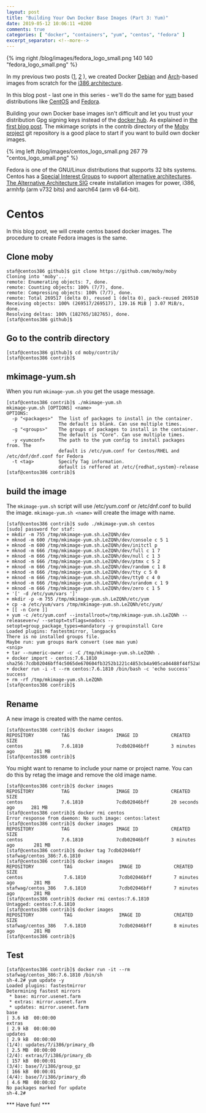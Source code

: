 ```yaml
---
layout: post
title: "Building Your Own Docker Base Images (Part 3: Yum)"
date: 2019-05-12 10:06:11 +0200
comments: true
categories: [ "docker", "containers", "yum", "centos", "fedora" ]
excerpt_separator: <!--more-->
---
```


{% img right /blog/images/fedora_logo_small.png 140 140 "fedora_logo_small.png" %}

In my previous two posts ([1](https://stafwag.github.io/blog/blog/2019/04/22/building-your-own-docker-images_part1/),
[2](https://stafwag.github.io/blog/blog/2019/04/22/building-your-own-docker-images_part1/) ), we created Docker [Debian](https://www.debian.org/) and
 [Arch](https://www.archlinux.org/)-based images from scratch for the [i386 architecture](https://en.wikipedia.org/wiki/Intel_80386). 

In this blog post - last one in this series - we'll do the same for [yum](https://en.wikipedia.org/wiki/Yum_\(software\)) based distributions like [CentOS](https://www.centos.org/) and [Fedora](https://getfedora.org/).

Building your own Docker base images isn't difficult and let you trust your distribution Gpg signing keys instead of the [docker hub](https://hub.docker.com/). As explained in [the first blog post](http://stafwag.github.io/blog/blog/2019/04/22/building-your-own-docker-images_part1/). The mkimage scripts in the contrib directory of the [Moby project](https://mobyproject.org/) git repository is a good place to start if you want to build own docker images.
 <!--more-->

{% img left /blog/images/centos_logo_small.png 267 79 "centos_logo_small.png" %}

Fedora is one of the GNU/Linux distributions that supports 32 bits systems. Centos has a [Special Interest Groups](https://wiki.centos.org/SpecialInterestGroup)
 to support [alternative architectures](https://wiki.centos.org/SpecialInterestGroup/AltArch).
 [The Alternative Architecture SIG](https://wiki.centos.org/SpecialInterestGroup/AltArch) create installation images for power, i386, armhfp (arm v732 bits)
 and aarch64 (arm v8 64-bit).

# Centos

In this blog post, we will create centos based docker images. The procedure to create Fedora images is the same.

## Clone moby

```
staf@centos386 github]$ git clone https://github.com/moby/moby
Cloning into 'moby'...
remote: Enumerating objects: 7, done.
remote: Counting objects: 100% (7/7), done.
remote: Compressing objects: 100% (7/7), done.
remote: Total 269517 (delta 0), reused 1 (delta 0), pack-reused 269510
Receiving objects: 100% (269517/269517), 139.16 MiB | 3.07 MiB/s, done.
Resolving deltas: 100% (182765/182765), done.
[staf@centos386 github]$ 
```

## Go to the contrib directory

```
[staf@centos386 github]$ cd moby/contrib/
[staf@centos386 contrib]$ 
```

## mkimage-yum.sh

When you run ```mkimage-yum.sh``` you get the usage message.

```
[staf@centos386 contrib]$ ./mkimage-yum.sh 
mkimage-yum.sh [OPTIONS] <name>
OPTIONS:
  -p "<packages>"  The list of packages to install in the container.
                   The default is blank. Can use multiple times.
  -g "<groups>"    The groups of packages to install in the container.
                   The default is "Core". Can use multiple times.
  -y <yumconf>     The path to the yum config to install packages from. The
                   default is /etc/yum.conf for Centos/RHEL and /etc/dnf/dnf.conf for Fedora
  -t <tag>         Specify Tag information.
                   default is reffered at /etc/{redhat,system}-release
[staf@centos386 contrib]$
```

## build the image

The ```mkimage-yum.sh``` script will use /etc/yum.conf or /etc/dnf.conf to build the image. ```mkimage-yum.sh <name>``` will create the image with name. 

```
[staf@centos386 contrib]$ sudo ./mkimage-yum.sh centos
[sudo] password for staf: 
+ mkdir -m 755 /tmp/mkimage-yum.sh.LeZQNh/dev
+ mknod -m 600 /tmp/mkimage-yum.sh.LeZQNh/dev/console c 5 1
+ mknod -m 600 /tmp/mkimage-yum.sh.LeZQNh/dev/initctl p
+ mknod -m 666 /tmp/mkimage-yum.sh.LeZQNh/dev/full c 1 7
+ mknod -m 666 /tmp/mkimage-yum.sh.LeZQNh/dev/null c 1 3
+ mknod -m 666 /tmp/mkimage-yum.sh.LeZQNh/dev/ptmx c 5 2
+ mknod -m 666 /tmp/mkimage-yum.sh.LeZQNh/dev/random c 1 8
+ mknod -m 666 /tmp/mkimage-yum.sh.LeZQNh/dev/tty c 5 0
+ mknod -m 666 /tmp/mkimage-yum.sh.LeZQNh/dev/tty0 c 4 0
+ mknod -m 666 /tmp/mkimage-yum.sh.LeZQNh/dev/urandom c 1 9
+ mknod -m 666 /tmp/mkimage-yum.sh.LeZQNh/dev/zero c 1 5
+ '[' -d /etc/yum/vars ']'
+ mkdir -p -m 755 /tmp/mkimage-yum.sh.LeZQNh/etc/yum
+ cp -a /etc/yum/vars /tmp/mkimage-yum.sh.LeZQNh/etc/yum/
+ [[ -n Core ]]
+ yum -c /etc/yum.conf --installroot=/tmp/mkimage-yum.sh.LeZQNh --releasever=/ --setopt=tsflags=nodocs --setopt=group_package_types=mandatory -y groupinstall Core
Loaded plugins: fastestmirror, langpacks
There is no installed groups file.
Maybe run: yum groups mark convert (see man yum)
<snip>
+ tar --numeric-owner -c -C /tmp/mkimage-yum.sh.LeZQNh .
+ docker import - centos:7.6.1810
sha256:7cdb02046bff4c5065de670604fb3252b1221c4853cb4a905ca04488f44f52a8
+ docker run -i -t --rm centos:7.6.1810 /bin/bash -c 'echo success'
success
+ rm -rf /tmp/mkimage-yum.sh.LeZQNh
[staf@centos386 contrib]$
```

## Rename

A new image is created with the name centos.

```
[staf@centos386 contrib]$ docker images
REPOSITORY          TAG                 IMAGE ID            CREATED             SIZE
centos              7.6.1810            7cdb02046bff        3 minutes ago       281 MB
[staf@centos386 contrib]$ 
```

You might want to rename to include your name or project name. You can do this by retag the image and remove the old image name.

```
[staf@centos386 contrib]$ docker images
REPOSITORY          TAG                 IMAGE ID            CREATED             SIZE
centos              7.6.1810            7cdb02046bff        20 seconds ago      281 MB
[staf@centos386 contrib]$ docker rmi centos
Error response from daemon: No such image: centos:latest
[staf@centos386 contrib]$ docker images
REPOSITORY          TAG                 IMAGE ID            CREATED             SIZE
centos              7.6.1810            7cdb02046bff        3 minutes ago       281 MB
[staf@centos386 contrib]$ docker tag 7cdb02046bff stafwag/centos_386:7.6.1810 
[staf@centos386 contrib]$ docker images
REPOSITORY           TAG                 IMAGE ID            CREATED             SIZE
centos               7.6.1810            7cdb02046bff        7 minutes ago       281 MB
stafwag/centos_386   7.6.1810            7cdb02046bff        7 minutes ago       281 MB
[staf@centos386 contrib]$ docker rmi centos:7.6.1810
Untagged: centos:7.6.1810
[staf@centos386 contrib]$ docker images
REPOSITORY           TAG                 IMAGE ID            CREATED             SIZE
stafwag/centos_386   7.6.1810            7cdb02046bff        8 minutes ago       281 MB
[staf@centos386 contrib]$ 
```

## Test

```
[staf@centos386 contrib]$ docker run -it --rm stafwag/centos_386:7.6.1810 /bin/sh
sh-4.2# yum update -y
Loaded plugins: fastestmirror
Determining fastest mirrors
 * base: mirror.usenet.farm
 * extras: mirror.usenet.farm
 * updates: mirror.usenet.farm
base                                                                                                                   | 3.6 kB  00:00:00     
extras                                                                                                                 | 2.9 kB  00:00:00     
updates                                                                                                                | 2.9 kB  00:00:00     
(1/4): updates/7/i386/primary_db                                                                                       | 2.5 MB  00:00:00     
(2/4): extras/7/i386/primary_db                                                                                        | 157 kB  00:00:01     
(3/4): base/7/i386/group_gz                                                                                            | 166 kB  00:00:01     
(4/4): base/7/i386/primary_db                                                                                          | 4.6 MB  00:00:02     
No packages marked for update
sh-4.2# 
```

*** Have fun! ***
